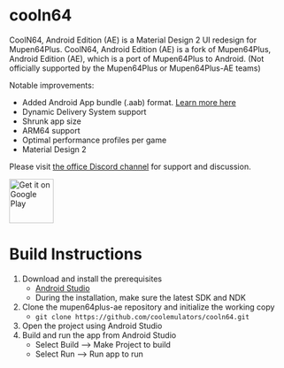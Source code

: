 cooln64
==============

CoolN64, Android Edition (AE) is a Material Design 2 UI redesign for Mupen64Plus.
CoolN64, Android Edition (AE) is a fork of Mupen64Plus, Android Edition (AE), which is a port of Mupen64Plus to Android. (Not officially supported by the Mupen64Plus or Mupen64Plus-AE teams)

Notable improvements:
- Added Android App bundle (.aab) format. [Learn more here](https://medium.com/mindorks/android-app-bundle-aab-98de6dad8ba8)
- Dynamic Delivery System support
- Shrunk app size
- ARM64 support
- Optimal performance profiles per game
- Material Design 2


Please visit [the office Discord channel](https://discord.gg/VK88QDK) for support and discussion.

[<img src="https://play.google.com/intl/en_us/badges/images/generic/en_badge_web_generic.png"
      alt="Get it on Google Play"
      height="80">](https://cooln64.app)

Build Instructions
==================

1. Download and install the prerequisites
   - [Android Studio](https://developer.android.com/studio/index.html)
   - During the installation, make sure the latest SDK and NDK
2. Clone the mupen64plus-ae repository and initialize the working copy
   - `git clone https://github.com/coolemulators/cooln64.git`
3. Open the project using Android Studio
4. Build and run the app from Android Studio
   - Select Build --> Make Project to build
   - Select Run --> Run app to run
